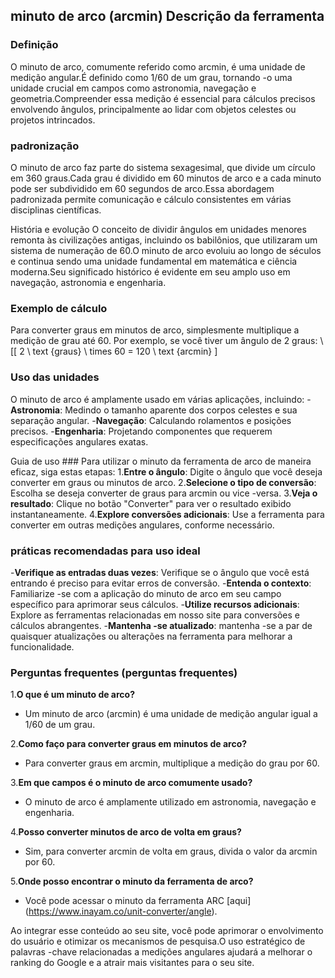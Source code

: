 ## minuto de arco (arcmin) Descrição da ferramenta

### Definição
O minuto de arco, comumente referido como arcmin, é uma unidade de medição angular.É definido como 1/60 de um grau, tornando -o uma unidade crucial em campos como astronomia, navegação e geometria.Compreender essa medição é essencial para cálculos precisos envolvendo ângulos, principalmente ao lidar com objetos celestes ou projetos intrincados.

### padronização
O minuto de arco faz parte do sistema sexagesimal, que divide um círculo em 360 graus.Cada grau é dividido em 60 minutos de arco e a cada minuto pode ser subdividido em 60 segundos de arco.Essa abordagem padronizada permite comunicação e cálculo consistentes em várias disciplinas científicas.

História e evolução
O conceito de dividir ângulos em unidades menores remonta às civilizações antigas, incluindo os babilônios, que utilizaram um sistema de numeração de 60.O minuto de arco evoluiu ao longo de séculos e continua sendo uma unidade fundamental em matemática e ciência moderna.Seu significado histórico é evidente em seu amplo uso em navegação, astronomia e engenharia.

### Exemplo de cálculo
Para converter graus em minutos de arco, simplesmente multiplique a medição de grau até 60. Por exemplo, se você tiver um ângulo de 2 graus:
\ [[
2 \ text {graus} \ times 60 = 120 \ text {arcmin}
\]

### Uso das unidades
O minuto de arco é amplamente usado em várias aplicações, incluindo:
-**Astronomia**: Medindo o tamanho aparente dos corpos celestes e sua separação angular.
-**Navegação**: Calculando rolamentos e posições precisos.
-**Engenharia**: Projetando componentes que requerem especificações angulares exatas.

Guia de uso ###
Para utilizar o minuto da ferramenta de arco de maneira eficaz, siga estas etapas:
1.**Entre o ângulo**: Digite o ângulo que você deseja converter em graus ou minutos de arco.
2.**Selecione o tipo de conversão**: Escolha se deseja converter de graus para arcmin ou vice -versa.
3.**Veja o resultado**: Clique no botão "Converter" para ver o resultado exibido instantaneamente.
4.**Explore conversões adicionais**: Use a ferramenta para converter em outras medições angulares, conforme necessário.

### práticas recomendadas para uso ideal
-**Verifique as entradas duas vezes**: Verifique se o ângulo que você está entrando é preciso para evitar erros de conversão.
-**Entenda o contexto**: Familiarize -se com a aplicação do minuto de arco em seu campo específico para aprimorar seus cálculos.
-**Utilize recursos adicionais**: Explore as ferramentas relacionadas em nosso site para conversões e cálculos abrangentes.
-**Mantenha -se atualizado**: mantenha -se a par de quaisquer atualizações ou alterações na ferramenta para melhorar a funcionalidade.

### Perguntas frequentes (perguntas frequentes)

1.**O que é um minuto de arco?**
- Um minuto de arco (arcmin) é uma unidade de medição angular igual a 1/60 de um grau.

2.**Como faço para converter graus em minutos de arco?**
- Para converter graus em arcmin, multiplique a medição do grau por 60.

3.**Em que campos é o minuto de arco comumente usado?**
- O minuto de arco é amplamente utilizado em astronomia, navegação e engenharia.

4.**Posso converter minutos de arco de volta em graus?**
- Sim, para converter arcmin de volta em graus, divida o valor da arcmin por 60.

5.**Onde posso encontrar o minuto da ferramenta de arco?**
- Você pode acessar o minuto da ferramenta ARC [aqui] (https://www.inayam.co/unit-converter/angle).

Ao integrar esse conteúdo ao seu site, você pode aprimorar o envolvimento do usuário e otimizar os mecanismos de pesquisa.O uso estratégico de palavras -chave relacionadas a medições angulares ajudará a melhorar o ranking do Google e a atrair mais visitantes para o seu site.